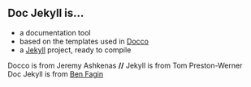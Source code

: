 Doc Jekyll is...
------------
* a documentation tool
* based on the templates used in [Docco](http://jashkenas.github.io/docco/)
* a [Jekyll](http://jekyllrb.com/) project, ready to compile

Docco is from Jeremy Ashkenas **//** Jekyll is from Tom Preston-Werner  
Doc Jekyll is from [Ben Fagin](https://github.com/UnquietCode)
